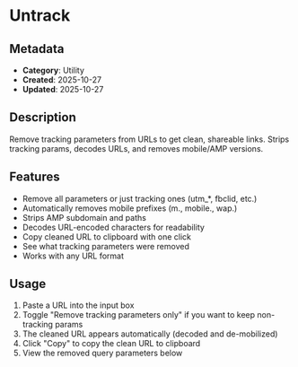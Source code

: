 # Untrack

## Metadata
- **Category**: Utility
- **Created**: 2025-10-27
- **Updated**: 2025-10-27

## Description
Remove tracking parameters from URLs to get clean, shareable links. Strips tracking params, decodes URLs, and removes mobile/AMP versions.

## Features
- Remove all parameters or just tracking ones (utm_*, fbclid, etc.)
- Automatically removes mobile prefixes (m., mobile., wap.)
- Strips AMP subdomain and paths
- Decodes URL-encoded characters for readability
- Copy cleaned URL to clipboard with one click
- See what tracking parameters were removed
- Works with any URL format

## Usage
1. Paste a URL into the input box
2. Toggle "Remove tracking parameters only" if you want to keep non-tracking params
3. The cleaned URL appears automatically (decoded and de-mobilized)
4. Click "Copy" to copy the clean URL to clipboard
5. View the removed query parameters below
